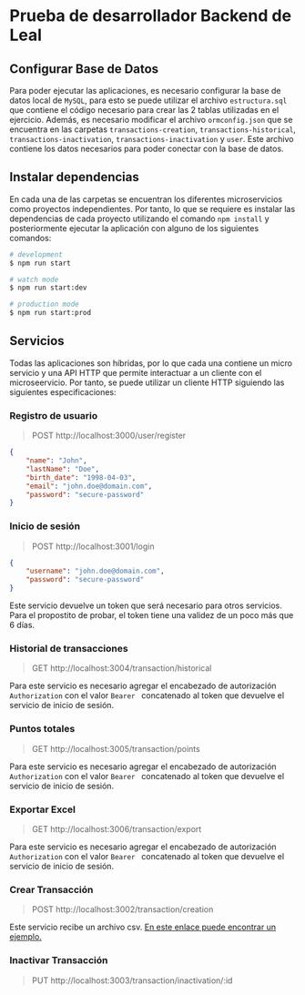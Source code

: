 # Prueba de desarrollador Backend de Leal

## Configurar Base de Datos

Para poder ejecutar las aplicaciones, es necesario configurar la base de datos local de `MySQL`, para esto se puede utilizar el archivo `estructura.sql` que contiene el código necesario para crear las 2 tablas utilizadas en el ejercicio. Además, es necesario modificar el archivo `ormconfig.json` que se encuentra en las carpetas `transactions-creation`, `transactions-historical`, `transactions-inactivation`, `transactions-inactivation` y `user`. Este archivo contiene los datos necesarios para poder conectar con la base de datos.

## Instalar dependencias

En cada una de las carpetas se encuentran los diferentes microservicios como proyectos independientes. Por tanto, lo que se requiere es instalar las dependencias de cada proyecto utilizando el comando `npm install` y posteriormente ejecutar la aplicación con alguno de los siguientes comandos:

```bash
# development
$ npm run start

# watch mode
$ npm run start:dev

# production mode
$ npm run start:prod
```

## Servicios

Todas las aplicaciones son híbridas, por lo que cada una contiene un micro servicio y una API HTTP que permite interactuar a un cliente con el microseervicio. Por tanto, se puede utilizar un cliente HTTP siguiendo las siguientes especificaciones:

### Registro de usuario

> POST http://localhost:3000/user/register

```json
{
	"name": "John",
	"lastName": "Doe",
	"birth_date": "1998-04-03",
	"email": "john.doe@domain.com",
	"password": "secure-password"
}
```

### Inicio de sesión

> POST http://localhost:3001/login

```json
{
	"username": "john.doe@domain.com",
	"password": "secure-password"
}
```

Este servicio devuelve un token que será necesario para otros servicios. Para el propostito de probar, el token tiene una validez de un poco más que 6 días.

### Historial de transacciones

> GET http://localhost:3004/transaction/historical

Para este servicio es necesario agregar el encabezado de autorización `Authorization` con el valor `Bearer ` concatenado al token que devuelve el servicio de inicio de sesión.


### Puntos totales

> GET http://localhost:3005/transaction/points

Para este servicio es necesario agregar el encabezado de autorización `Authorization` con el valor `Bearer ` concatenado al token que devuelve el servicio de inicio de sesión.

### Exportar Excel

> GET http://localhost:3006/transaction/export

Para este servicio es necesario agregar el encabezado de autorización `Authorization` con el valor `Bearer ` concatenado al token que devuelve el servicio de inicio de sesión.

### Crear Transacción

> POST http://localhost:3002/transaction/creation

Este servicio recibe un archivo csv. [En este enlace puede encontrar un ejemplo.](https://raw.githubusercontent.com/matrujillo10/prueba-leal/master/transactions.csv)

### Inactivar Transacción

> PUT http://localhost:3003/transaction/inactivation/:id
